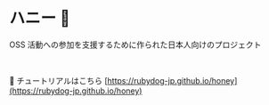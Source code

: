 # ハニー 🍯

OSS 活動への参加を支援するために作られた日本人向けのプロジェクト

<br />

🚀 チュートリアルはこちら
[https://rubydog-jp.github.io/honey](https://rubydog-jp.github.io/honey)
